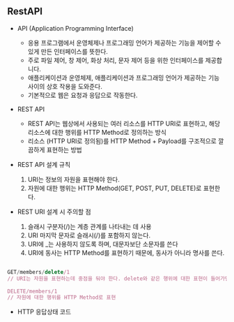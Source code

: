 ## RestAPI

- API (Application Programming Interface)

  - 응용 프로그램에서 운영체제나 프로그래밍 언어가 제공하는 기능을 제어할 수 있게 만든 인터페이스를 뜻한다.
  - 주로 파일 제어, 창 제어, 화상 처리, 문자 제어 등을 위한 인터페이스를 제공합니다.
  - 애플리케이션과 운영체제, 애플리케이션과 프로그래밍 언어가 제공하는 기능 사이의 상호 작용을 도와준다.
  - 기본적으로 웹은 요청과 응답으로 작동한다.

- REST API

  - REST API는 웹상에서 사용되는 여러 리소스를 HTTP URI로 표현하고, 해당 리소스에 대한 행위를 HTTP Method로 정의하는 방식
  - 리소스 (HTTP URI로 정의됨)를 HTTP Method + Payload를 구조적으로 깔끔하게 표현하는 방법

- REST API 설계 규칙

  1. URI는 정보의 자원을 표현해야 한다.
  2. 자원에 대한 행위는 HTTP Method(GET, POST, PUT, DELETE)로 표현한다.

- REST URI 설계 시 주의할 점
  1. 슬래시 구분자(/)는 계층 관계를 나타내는 데 사용
  2. URI 마지막 문자로 슬래시(/)를 포함하지 않는다.
  3. URI에 \_는 사용하지 않도록 하며, 대문자보단 소문자를 쓴다
  4. URI에 동사는 HTTP Method를 표현하기 때문에, 동사가 아니라 명사를 쓴다.

```Javascript

GET/members/delete/1
// URI는 자원을 표현하는데 중점을 둬야 한다. delete와 같은 행위에 대한 표현이 들어가면 안됨

DELETE/members/1
// 자원에 대한 행위를 HTTP Method로 표현

```

- HTTP 응답상태 코드
